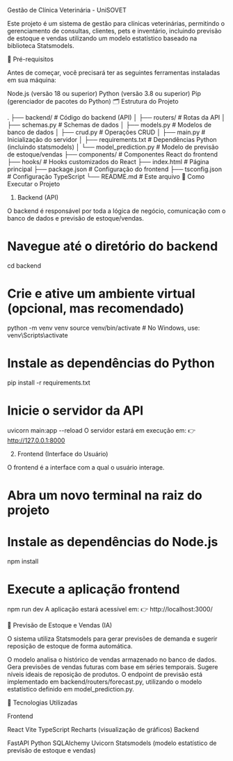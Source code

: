 Gestão de Clínica Veterinária - UniSOVET

Este projeto é um sistema de gestão para clínicas veterinárias, permitindo o gerenciamento de consultas, clientes, pets e inventário, incluindo previsão de estoque e vendas utilizando um modelo estatístico baseado na biblioteca Statsmodels.

🧰 Pré-requisitos

Antes de começar, você precisará ter as seguintes ferramentas instaladas em sua máquina:

Node.js (versão 18 ou superior)
Python (versão 3.8 ou superior)
Pip (gerenciador de pacotes do Python)
🗂️ Estrutura do Projeto

.
├── backend/                 # Código do backend (API)
│   ├── routers/             # Rotas da API
│   ├── schemas.py           # Schemas de dados
│   ├── models.py            # Modelos de banco de dados
│   ├── crud.py              # Operações CRUD
│   ├── main.py              # Inicialização do servidor
│   ├── requirements.txt     # Dependências Python (incluindo statsmodels)
│   └── model_prediction.py  # Modelo de previsão de estoque/vendas
├── components/              # Componentes React do frontend
├── hooks/                   # Hooks customizados do React
├── index.html               # Página principal
├── package.json             # Configuração do frontend
├── tsconfig.json            # Configuração TypeScript
└── README.md                # Este arquivo
🚀 Como Executar o Projeto

1. Backend (API)

O backend é responsável por toda a lógica de negócio, comunicação com o banco de dados e previsão de estoque/vendas.

# Navegue até o diretório do backend
cd backend

# Crie e ative um ambiente virtual (opcional, mas recomendado)
python -m venv venv
source venv/bin/activate  # No Windows, use: venv\Scripts\activate

# Instale as dependências do Python
pip install -r requirements.txt

# Inicie o servidor da API
uvicorn main:app --reload
O servidor estará em execução em:
👉 http://127.0.0.1:8000

2. Frontend (Interface do Usuário)

O frontend é a interface com a qual o usuário interage.

# Abra um novo terminal na raiz do projeto

# Instale as dependências do Node.js
npm install

# Execute a aplicação frontend
npm run dev
A aplicação estará acessível em:
👉 http://localhost:3000/

🧠 Previsão de Estoque e Vendas (IA)

O sistema utiliza Statsmodels para gerar previsões de demanda e sugerir reposição de estoque de forma automática.

O modelo analisa o histórico de vendas armazenado no banco de dados.
Gera previsões de vendas futuras com base em séries temporais.
Sugere níveis ideais de reposição de produtos.
O endpoint de previsão está implementado em backend/routers/forecast.py, utilizando o modelo estatístico definido em model_prediction.py.

🧩 Tecnologias Utilizadas

Frontend

React
Vite
TypeScript
Recharts (visualização de gráficos)
Backend

FastAPI
Python
SQLAlchemy
Uvicorn
Statsmodels (modelo estatístico de previsão de estoque e vendas)

